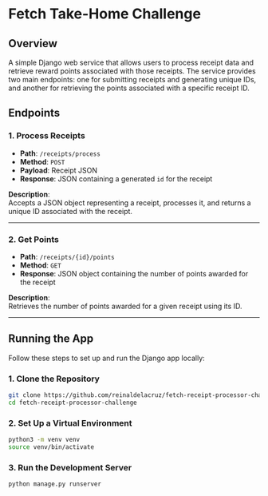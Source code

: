 # Fetch Take-Home Challenge

## Overview
A simple Django web service that allows users to process receipt data and retrieve reward points associated with those receipts. The service provides two main endpoints: one for submitting receipts and generating unique IDs, and another for retrieving the points associated with a specific receipt ID.

## Endpoints

### 1. Process Receipts

- **Path**: `/receipts/process`  
- **Method**: `POST`  
- **Payload**: Receipt JSON  
- **Response**: JSON containing a generated `id` for the receipt

**Description**:  
Accepts a JSON object representing a receipt, processes it, and returns a unique ID associated with the receipt.

---

### 2. Get Points

- **Path**: `/receipts/{id}/points`  
- **Method**: `GET`  
- **Response**: JSON object containing the number of points awarded for the receipt

**Description**:  
Retrieves the number of points awarded for a given receipt using its ID.

---

## Running the App

Follow these steps to set up and run the Django app locally:

### 1. Clone the Repository

```bash
git clone https://github.com/reinaldelacruz/fetch-receipt-processor-challenge.git
cd fetch-receipt-processor-challenge
```

### 2. Set Up a Virtual Environment
```bash
python3 -m venv venv
source venv/bin/activate
```

### 3. Run the Development Server
```bash
python manage.py runserver
```

